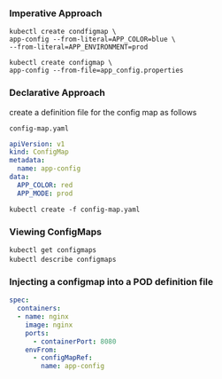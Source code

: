 ### Imperative Approach  

```
kubectl create condfigmap \  
app-config --from-literal=APP_COLOR=blue \
--from-literal=APP_ENVIRONMENT=prod
```

```
kubectl create configmap \
app-config --from-file=app_config.properties
```

### Declarative Approach  

create a definition file for the config map as follows

```config-map.yaml```
```yaml
apiVersion: v1
kind: ConfigMap
metadata:
  name: app-config
data:
  APP_COLOR: red
  APP_MODE: prod  
```
```kubectl create -f config-map.yaml```

### Viewing ConfigMaps
```kubectl get configmaps```  
```kubectl describe configmaps```
&nbsp;  

### Injecting a configmap into a POD definition file
```yaml
spec: 
  containers: 
  - name: nginx
    image: nginx
    ports:
      - containerPort: 8080
    envFrom:
      - configMapRef:
        name: app-config
```